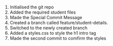 1. Initialised the git repo
2. Added the required student files
3. Made the Special Commit Message
4. Created a branch called feature/student-details.
5. Switched to the newly created branch
6. Added a styles.css to style the h1 intro tag
7. Made the second commit to comfirm the styles